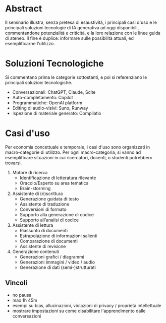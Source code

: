 # Abstract

Il seminario illustra, senza pretesa di esaustività, i principali casi d'uso e le principali soluzioni tecnologie di IA generativa ad oggi disponibili, commentandone potenzialità e criticità, e la loro relazione con le linee guida di ateneo. Il fine è duplice: informare sulle possibilità attuali, ed esemplificarne l'utilizzo.

# Soluzioni Tecnologiche

Si commentano prima le categorie sottostanti, e poi si referenziano le principali soluzioni tecnologiche.

- Conversazionali: ChatGPT, Claude, Scite
- Auto-completamento: Copilot
- Programmatiche: OpenAI platform
- Editing di audio-visivi: Suno, Runway
- Ispezione di materiale generato: Compilatio

# Casi d'uso

Per economia concettuale e temporale, i casi d'uso sono organizzati in macro-categorie di utilizzo.
Per ogni macro-categoria, si vanno ad esemplificare situazioni in cui ricercatori, docenti, o studenti potrebbero trovarsi.

1. Motore di ricerca
    - Identificazione di letteratura rilevante
    - Oracolo/Esperto su area tematica
    - Brain-storming
2. Assistente di (ri)scrittura
    - Generazione guidata di testo
    - Assistente di traduzione
    - Conversioni di formato
    - Supporto alla generazione di codice
    - Supporto all'analisi di codice
3. Assistente di lettura
    - Riassunto di documenti
    - Estrapolazione di informazioni salienti
    - Comparazione di documenti
    - Assistente di revisione
4. Generazione contenuti
    - Generazioni grafici / diagrammi
    - Generazioni immagini / video / audio
    - Generazione di dati (semi-)strutturati

## Vincoli

- no pausa
- max 1h 45m
- esempi su bias, allucinazioni, violazioni di privacy / proprietà intellettuale
- mostrare impostazioni su come disabilitare l'apprendimento dalle conversazioni
